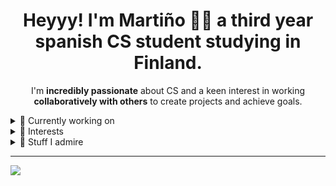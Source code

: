 <h1 align='center'>
  Heyyy! I'm Martiño 👨‍💻 a third year spanish CS student studying in Finland.
</h1>

<p align='center'>
  I'm <b>incredibly passionate</b> about CS and a keen interest in working <b>collaboratively with others</b> to create projects and achieve goals.
</p>
  
<details>
  <summary>🔭 Currently working on</summary>
  </br>
  I am <b>proud</b> to be working alongside a team of like-minded individuals, to develop an <b>autonomous system</b> for a <b>Formula Student</b> competition. Being a part of a team has given me invaluable insights into the <b>importance of communication</b>, and be able to work with engineers from different backgrounds and disciplines; giving me the chance, both <b>sharing and acquiring</b> different technical skills.
</details>

<details>
  <summary>🦀 Interests</summary>
  </br>
  <ul>
  <li>Low level SW stuff(embedded, OS, virtualization).</li>
 <li>Deployment and Infrastructure</li>
  <li>Observability.</li>
  <li>Looking forward to learn distributed systems.</li>
  </ul>
</details>

<details>
  <summary>🫠 Stuff I admire</summary>
  </br>
  <ul>
  <li>Chess</li>
 <li>Linux</li>
  <li>Theoretical Math and CS</li>
  <li>OSS</li>
  <li>A simple Life</li>
  </ul>
</details>

-----

<a href="https://www.linkedin.com/in/marti%C3%B1o-/">
  <img src="https://img.shields.io/badge/linkedin-%230077B5.svg?&style=for-the-badge&logo=linkedin&logoColor=white" />
</a>
